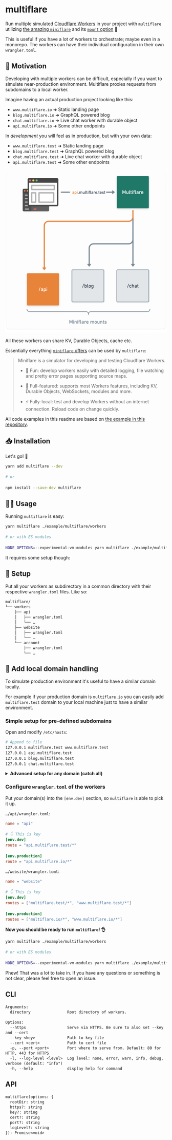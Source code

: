 # multiflare

Run multiple simulated [Cloudflare Workers](https://workers.cloudflare.com/) in your project with `multiflare` utilizing [the amazing `miniflare`](https://v2.miniflare.dev/) and its [`mount` option](https://v2.miniflare.dev/mount.html#mounting-workers) 🚀

This is useful if you have a lot of workers to orchestrate; maybe even in a monorepo. The workers can have their individual configuration in their own `wrangler.toml`.

## 🤔 Motivation

Developing with multiple workers can be difficult, especially if you want to simulate near-production environment. Multiflare proxies requests from subdomains to a local worker. 

Imagine having an actual production project looking like this:

- `www.multiflare.io` ➜ Static landing page
- `blog.multiflare.io` ➜ GraphQL powered blog
- `chat.multiflare.io` ➜ Live chat worker with durable object
- `api.multiflare.io` ➜ Some other endpoints


In _development_ you will feel as in production, but with your own data:

- `www.multiflare.test` ➜ Static landing page
- `blog.multiflare.test` ➜ GraphQL powered blog
- `chat.multiflare.test` ➜ Live chat worker with durable object
- `api.multiflare.test` ➜ Some other endpoints

<p align="center">
<img src="./multiflare.png" alt="" width="650">
</p>


All these workers can share KV, Durable Objects, cache etc.

Essentially everything [`miniflare` offers](https://v2.miniflare.dev/) can be used by `multiflare`:

> Miniflare is a simulator for developing and testing Cloudflare Workers.
>
> - 🎉 Fun: develop workers easily with detailed logging, file watching and pretty error pages supporting source maps.
> - 🔋 Full-featured: supports most Workers features, including KV, Durable 
>Objects, WebSockets, modules and more.
> 
> - ⚡ Fully-local: test and develop Workers without an internet connection. Reload code on change quickly.

All code examples in this readme are based on [the example in this repository](https://github.com/dan-lee/multiflare/tree/main/example/multiflare/workers).

## 📥 Installation

Let's go! 👏

```sh
yarn add multiflare --dev

# or

npm install --save-dev multiflare
```

## 🧑‍🔧 Usage

Running `multiflare` is easy:

```sh
yarn multiflare ./example/multiflare/workers

# or with ES modules

NODE_OPTIONS=--experimental-vm-modules yarn multiflare ./example/multiflare/workers
```

It requires some setup though:

## 🔧 Setup

Put all your workers as subdirectory in a common directory with their respective `wrangler.toml` files. Like so:

```
multiflare/
└── workers
    ├── api
    │   ├── wrangler.toml
    │   └── …
    ├── website
    │   ├── wrangler.toml
    │   └── …
    └── account
        ├── wrangler.toml
        └── …
```

## 🔀 Add local domain handling

To simulate production environment it's useful to have a similar domain locally.

For example if your production domain is `multiflare.io` you can easily add `multiflare.test` domain to your local machine just to have a similar environment.

### Simple setup for pre-defined subdomains

Open and modify `/etc/hosts`:

```sh
# Append to file
127.0.0.1 multiflare.test www.multiflare.test
127.0.0.1 api.multiflare.test
127.0.0.1 blog.multiflare.test
127.0.0.1 chat.multiflare.test
```

<details>
<summary><b>Advanced setup for any domain (catch all)</b></summary>

This describes the case for all `*.test` domains:

1. Install [`dnsmasq`](https://thekelleys.org.uk/dnsmasq/doc.html): `brew install dnsmasq` (installation differs depending on your system)
2. Add following line to `/usr/local/etc/dnsmasq.conf`:

```
address=/test/127.0.0.1
```

3. Add following to `/etc/resolv.conf`

```
search test
nameserver 127.0.0.1
```

4. Add file `/etc/resolver/test` with this line `nameserver 127.0.0.1`
</details>

### Configure `wrangler.toml` of the workers

Put your domain(s) into the `[env.dev]` section, so `multiflare` is able to pick it up.

`…/api/wrangler.toml`:

```toml
name = "api"

# 👇 This is key
[env.dev]
route = "api.multiflare.test/*"

[env.production]
route = "api.multiflare.io/*"
```

`…/website/wrangler.toml`:

```toml
name = "website"

# 👇 This is key
[env.dev]
routes = ["multiflare.test/*", "www.multiflare.test/*"]

[env.production]
routes = ["multiflare.io/*", "www.multiflare.io/*"]
```

**Now you should be ready to run `multiflare`! 👌**

```sh
yarn multiflare ./example/multiflare/workers

# or with ES modules

NODE_OPTIONS=--experimental-vm-modules yarn multiflare ./example/multiflare/workers
```

Phew! That was a lot to take in. If you have any questions or something is not clear, please feel free to open an issue.

## CLI

```
Arguments:
  directory                Root directory of workers.

Options:
  --https                  Serve via HTTPS. Be sure to also set --key and --cert
  --key <key>              Path to key file
  --cert <cert>            Path to cert file
  -p, --port <port>        Port where to serve from. Default: 80 for HTTP, 443 for HTTPS
  -l, --log-level <level>  Log level: none, error, warn, info, debug, verbose (default: "info")
  -h, --help               display help for command
```

## API

```
multiflare(options: {
  rootDir: string
  https?: string
  key?: string
  cert?: string
  port?: string
  logLevel?: string
}): Promise<void>
```
